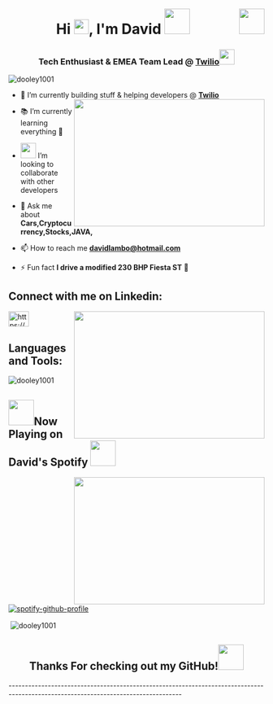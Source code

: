 <h1 align="center">Hi <img src="https://github.com/TheDudeThatCode/TheDudeThatCode/blob/master/Assets/Hi.gif" width="29px">, I'm David <img src="https://media.giphy.com/media/12oufCB0MyZ1Go/giphy.gif" width="50"> <img align="right" src="https://media.giphy.com/media/qJDukWHSyFYxW/giphy.gif" height="50" width="50"/>
</h1>
<h3 align="center">Tech Enthusiast & EMEA Team Lead @ <a href="https://www.twilio.com/">Twilio</a><img src="https://media.giphy.com/media/WUlplcMpOCEmTGBtBW/giphy.gif" width="30"> </h3>


<p align="left"> <img src="https://komarev.com/ghpvc/?username=dooley1001" alt="dooley1001" /> </p>


- 🔭 I’m currently building stuff & helping developers @ <a href="https://github.com/twilio"> **Twilio** </a><img align="right" height="250" width="375" alt="" src="https://camo.githubusercontent.com/992babdffd8c74a1502de375fbdf7e4d54773242/68747470733a2f2f6d656469612e67697068792e636f6d2f6d656469612f53576f536b4e36447854737a71494b4571762f67697068792e676966"/> 

- :books: I’m currently learning everything 🤣
- <img src="https://media.giphy.com/media/LnQjpWaON8nhr21vNW/giphy.gif" width="30"> I’m looking to collaborate with other developers

- 💬 Ask me about **Cars,Cryptocurrency,Stocks,JAVA,**

- 📫 How to reach me **davidlambo@hotmail.com**

- ⚡ Fun fact **I drive a modified 230 BHP Fiesta ST** :car:

<p align="left">
<h2 align="left">Connect with me on Linkedin:</h2>
<a href="https://www.linkedin.com/in/david-dooley-a7b914b1/" target="blank"><img src="https://dwglogo.com/wp-content/uploads/2020/06/Linkedin_symbol_transparent.png" alt="https://www.linkedin.com/in/david-dooley-a7b914b1/" height="30" width="40" /></a><img align="right" height="250" width="375" alt="" src="https://media.giphy.com/media/XTAqdwCL2oEus/giphy.gif"/>
</p>

<h2 align="left">Languages and Tools:</h2>


<p><img src="https://github-readme-stats.vercel.app/api/top-langs/?username=dooley1001&layout=compact" alt="dooley1001" /></p>
<!--Spotify-->
<h2>  <img src="https://media.giphy.com/media/WtbU2qnifsVsPhH5Yp/giphy.gif" width="50px" height="50px">Now Playing on David's Spotify <img src="https://media.giphy.com/media/WtbU2qnifsVsPhH5Yp/giphy.gif" width="50px" height="50px"></h2>  <img align="right" height="250" width="375" alt="" src="https://raw.githubusercontent.com/iampavangandhi/iampavangandhi/master/gifs/coder.gif" /> 

[![spotify-github-profile](https://spotify-github-profile.vercel.app/api/view?uid=11121418198&cover_image=true)](https://github.com/kittinan/spotify-github-profile)

<p>&nbsp;<img align="center" src="https://github-readme-stats.vercel.app/api?username=dooley1001&show_icons=true" alt="dooley1001" /></p>

<p align="center">
<h2 align="center">Thanks For checking out my GitHub!<img src="https://media.giphy.com/media/s5Lute2pTZqUw/giphy.gif" width="50"></h2>
</p>
-----------------------------------------------------------------------------------------------------------------------------------


